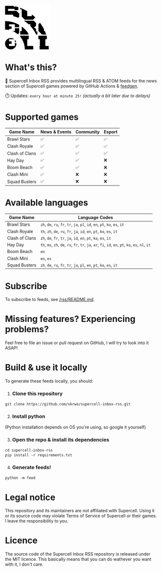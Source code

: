 ![Supercell logo behind the RSS icon](/favicon.png)
# What's this?
📰 Supercell Inbox RSS provides multilingual RSS & ATOM feeds for the news section of Supercell games powered by GitHub Actions & [feedgen](https://github.com/lkiesow/python-feedgen).

⏱️ Updates: `every hour at minute 25!`
*(actually a bit later due to delays)*

# Supported games
|Game Name|News & Events|Community|Esport|
|---------|-------------|---------|------|
|Brawl Stars|✅|✅|✅|
|Clash Royale|✅|✅|✅|
|Clash of Clans|✅|✅|✅|
|Hay Day|✅|✅|❌|
|Boom Beach|✅|✅|❌|
|Clash Mini|✅|❌|❌|
|Squad Busters|✅|❌|❌|

# Available languages
|Game Name|Language Codes|
|---------|--------------|
|Brawl Stars|`zh`, `de`, `ru`, `fr`, `tr`, `ja`, `pl`, `id`, `en`, `pt`, `ko`, `es`, `it`|
|Clash Royale|`th`, `zh`, `de`, `ru`, `fr`, `ja`, `id`, `en`, `pt`, `ko`, `es`, `it`|
|Clash of Clans|`zh`, `de`, `fr`, `tr`, `ja`, `id`, `en`, `pt`, `ko`, `es`, `it`|
|Hay Day|`th`, `ms`, `zh`, `de`, `ru`, `fr`, `tr`, `ja`, `ar`, `fi`, `id`, `en`, `pt`, `ko`, `es`, `nl`, `it`|
|Boom Beach|`en`|
|Clash Mini|`en`, `es`|
|Squad Busters|`zh`, `de`, `ru`, `fr`, `tr`, `ja`, `pl`, `en`, `pt`, `ko`, `es`, `it`|

# Subscribe
To subscribe to feeds, see [/rss/README.md](/rss).

# Missing features? Experiencing problems?
Feel free to file an issue or pull request on GitHub, I will try to look into it ASAP!

# Build & use it locally
To generate these feeds locally, you should:
1. ### Clone this repository
```
git clone https://github.com/skrwo/supercell-inbox-rss.git
```

2. ### Install python
(Python installation depends on OS you're using, so google it yourself)

3. ### Open the repo & install its dependencies
```
cd supercell-inbox-rss
pip install -r requirements.txt
```

4. ### Generate feeds!
```
python -m feed
```

# Legal notice
This repository and its maintainers are not affiliated with Supercell. Using it or its source code may violate Terms of Service of Supercell or their games. I leave the responsibility to you.

# Licence
The source code of the Supercell Inbox RSS repository is released under the MIT licence. This basically means that you can do wathever you want with it, I don't care.